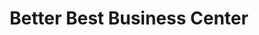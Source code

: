 ---
title: "Better Best Business Center"
url: /gbarnga/better-best-business-center/
shop: convenience
---
